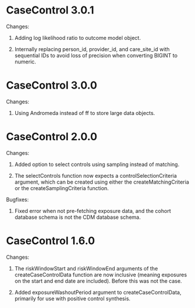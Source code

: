 CaseControl 3.0.1
==================

Changes:

1. Adding log likelihood ratio to outcome model object.

2. Internally replacing person_id, provider_id, and care_site_id with sequential IDs to avoid loss of precision when converting BIGINT to numeric.


CaseControl 3.0.0
==================

Changes:

1. Using Andromeda instead of ff to store large data objects.


CaseControl 2.0.0
==================

Changes:

1. Added option to select controls using sampling instead of matching.

2. The selectControls function now expects a controlSelectionCriteria argument, which can be created using either the createMatchingCriteria or the createSamplingCriteria function.

Bugfixes:

1. Fixed error when not pre-fetching exposure data, and the cohort database schema is not the CDM database schema.

CaseControl 1.6.0
==================

Changes:

1. The riskWindowStart and riskWindowEnd arguments of the createCaseControlData function are now inclusive (meaning exposures on the start and end date are included). Before this was not the case.

2. Added exposureWashoutPeriod argument to createCaseControlData, primarily for use with positive control synthesis.
